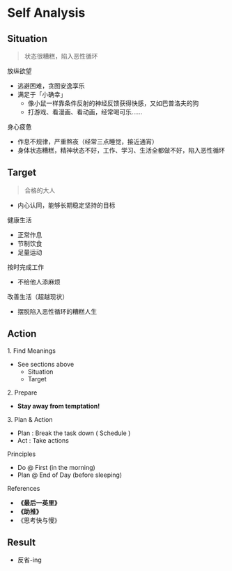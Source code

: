 # Self Analysis

## Situation

> 状态很糟糕，陷入恶性循环

放纵欲望

- 逃避困难，贪图安逸享乐
- 满足于「小确幸」
    - 像小鼠一样靠条件反射的神经反馈获得快感，又如巴普洛夫的狗
    - 打游戏、看漫画、看动画，经常喝可乐……

身心疲惫

- 作息不规律，严重熬夜（经常三点睡觉，接近通宵）
- 身体状态糟糕，精神状态不好，工作、学习、生活全都做不好，陷入恶性循环

## Target

> 合格的大人

- 内心认同，能够长期稳定坚持的目标

健康生活

- 正常作息
- 节制饮食
- 足量运动

按时完成工作

- 不给他人添麻烦

改善生活（超越现状）

- 摆脱陷入恶性循环的糟糕人生

## Action

1\. Find Meanings

- See sections above
    - Situation
    - Target

2\. Prepare

- **Stay away from temptation!**

3\. Plan & Action

- Plan : Break the task down ( Schedule )
- Act : Take actions

Principles

- Do @ First (in the morning)
- Plan @ End of Day (before sleeping)

References

- **《最后一英里》**
- **《助推》**
- 《思考快与慢》

## Result

- 反省-ing
